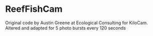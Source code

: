 # ReefFishCam
Original code by Austin Greene at Ecological Consulting for KiloCam. Altered and adapted for 5 photo bursts every 120 seconds
